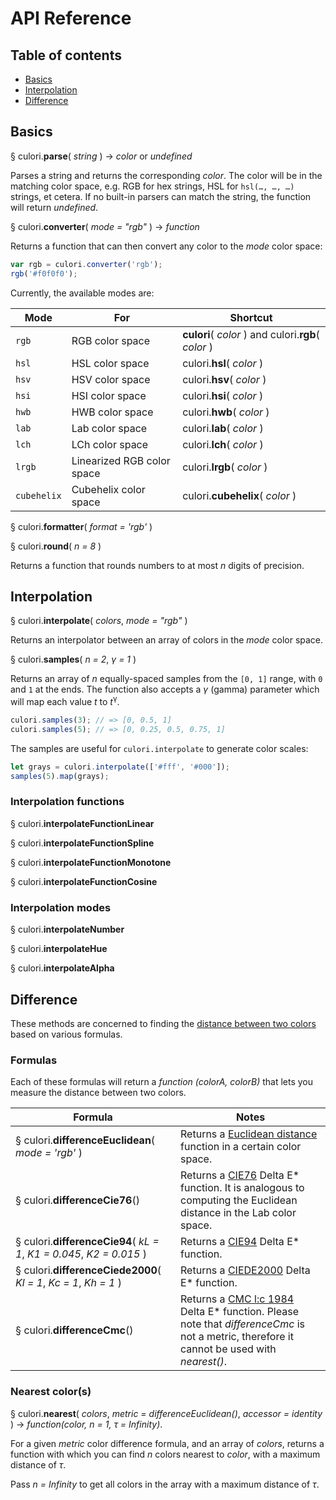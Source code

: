 # API Reference

## Table of contents

* [Basics](#basics)
* [Interpolation](#interpolation)
* [Difference](#difference)

## Basics

§ culori.__parse__( _string_ ) → _color_ or _undefined_

Parses a string and returns the corresponding _color_. The color will be in the matching color space, e.g. RGB for hex strings, HSL for `hsl(…, …, …)` strings, et cetera. If no built-in parsers can match the string, the function will return _undefined_.

§ culori.__converter__( _mode = "rgb"_ ) → _function_

Returns a function that can then convert any color to the _mode_ color space:

```js
var rgb = culori.converter('rgb');
rgb('#f0f0f0');
```

Currently, the available modes are: 

Mode | For | Shortcut
---- | --- | --------
`rgb` | RGB color space | __culori__( _color_ )  and culori.__rgb__( _color_ )
`hsl` | HSL color space | culori.__hsl__( _color_ ) 
`hsv` | HSV color space | culori.__hsv__( _color_ )
`hsi` | HSI color space | culori.__hsi__( _color_ )
`hwb` | HWB color space | culori.__hwb__( _color_ )
`lab` | Lab color space | culori.__lab__( _color_ ) 
`lch` | LCh color space | culori.__lch__( _color_ )
`lrgb`| Linearized RGB color space | culori.__lrgb__( _color_ )
`cubehelix` | Cubehelix color space | culori.__cubehelix__( _color_ )

§ culori.__formatter__( _format = 'rgb'_ )

§ culori.__round__( _n = 8_ )

Returns a function that rounds numbers to at most _n_ digits of precision.

## Interpolation

§ culori.__interpolate__( _colors_, _mode = "rgb"_ )

Returns an interpolator between an array of colors in the _mode_ color space.

§ culori.__samples__( _n = 2_, _γ = 1_ )

Returns an array of _n_ equally-spaced samples from the `[0, 1]` range, with `0` and `1` at the ends. The function also accepts a _γ_ (gamma) parameter which will map each value _t_ to _t_<sup>γ</sup>.

```js
culori.samples(3); // => [0, 0.5, 1]
culori.samples(5); // => [0, 0.25, 0.5, 0.75, 1]
```

The samples are useful for `culori.interpolate` to generate color scales:

```js
let grays = culori.interpolate(['#fff', '#000']);
samples(5).map(grays);
```

### Interpolation functions

§ culori.__interpolateFunctionLinear__

§ culori.__interpolateFunctionSpline__

§ culori.__interpolateFunctionMonotone__

§ culori.__interpolateFunctionCosine__

### Interpolation modes

§ culori.__interpolateNumber__

§ culori.__interpolateHue__

§ culori.__interpolateAlpha__

## Difference

These methods are concerned to finding the [distance between two colors](https://en.wikipedia.org/wiki/Color_difference) based on various formulas.

### Formulas

Each of these formulas will return a _function (colorA, colorB)_ that lets you measure the distance between two colors. 

Formula | Notes
------- | -----
§ culori.__differenceEuclidean__( _mode = 'rgb'_ ) | Returns a [Euclidean distance](https://en.wikipedia.org/wiki/Color_difference#Euclidean) function in a certain color space.
§ culori.__differenceCie76__() | Returns a [CIE76](https://en.wikipedia.org/wiki/Color_difference#CIE76) Delta E* function. It is analogous to computing the Euclidean distance in the Lab color space.
§ culori.__differenceCie94__( _kL = 1_, _K1 = 0.045_, _K2 = 0.015_ ) | Returns a [CIE94](https://en.wikipedia.org/wiki/Color_difference#CIE94) Delta E* function.
§ culori.__differenceCiede2000__( _Kl = 1_, _Kc = 1_, _Kh = 1_ ) | Returns a [CIEDE2000](https://en.wikipedia.org/wiki/Color_difference#CIEDE2000) Delta E* function.
§ culori.__differenceCmc__() |  Returns a [CMC l:c 1984](https://en.wikipedia.org/wiki/Color_difference#CMC_l:c_(1984)) Delta E* function. Please note that _differenceCmc_ is not a metric, therefore it cannot be used with _nearest()_.

### Nearest color(s)

§ culori.__nearest__( _colors_, _metric = differenceEuclidean()_, _accessor = identity_ ) → _function(color, n = 1, τ = Infinity)_.

For a given _metric_ color difference formula, and an array of _colors_, returns a function with which you can find _n_ colors nearest to _color_, with a maximum distance of _τ_.

Pass _n = Infinity_ to get all colors in the array with a maximum distance of _τ_.

